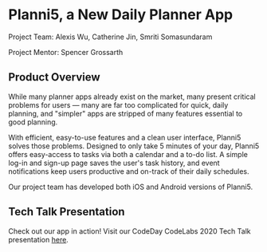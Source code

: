 # Planni5, a New Daily Planner App

Project Team: Alexis Wu, Catherine Jin, Smriti Somasundaram

Project Mentor: Spencer Grossarth

## Product Overview

While many planner apps already exist on the market, many present critical problems for users — many are far too complicated for quick, daily planning, and "simpler" apps are stripped of many features essential to good planning. 

With efficient, easy-to-use features and a clean user interface, Planni5 solves those problems. Designed to only take 5 minutes of your day, Planni5 offers easy-access to tasks via both a calendar and a to-do list. A simple log-in and sign-up page saves the user's task history, and event notifications keep users productive and on-track of their daily schedules. 

Our project team has developed both iOS and Android versions of Planni5. 


## Tech Talk Presentation

Check out our app in action! Visit our CodeDay CodeLabs 2020 Tech Talk presentation [here](https://youtu.be/WH6GgOnnNKs).
